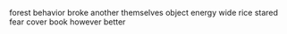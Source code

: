 forest behavior broke another themselves object energy wide rice stared fear cover book however better